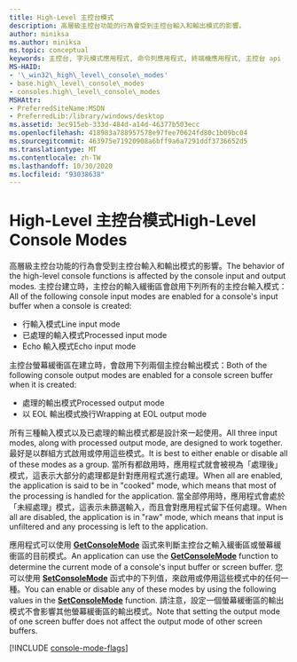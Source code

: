 ```yaml
---
title: High-Level 主控台模式
description: 高層級主控台功能的行為會受到主控台輸入和輸出模式的影響。
author: miniksa
ms.author: miniksa
ms.topic: conceptual
keywords: 主控台, 字元模式應用程式, 命令列應用程式, 終端機應用程式, 主控台 api
MS-HAID:
- '\_win32\_high\_level\_console\_modes'
- base.high\_level\_console\_modes
- consoles.high\_level\_console\_modes
MSHAttr:
- PreferredSiteName:MSDN
- PreferredLib:/library/windows/desktop
ms.assetid: 3ec915eb-333d-484d-a14d-46377b503ecc
ms.openlocfilehash: 418983a788957578e97fee70624fd80c1b09bc04
ms.sourcegitcommit: 463975e71920908a6bff9a6a7291ddf3736652d5
ms.translationtype: MT
ms.contentlocale: zh-TW
ms.lasthandoff: 10/30/2020
ms.locfileid: "93038638"
---
```

# <a name="high-level-console-modes"></a><span data-ttu-id="72f38-104">High-Level 主控台模式</span><span class="sxs-lookup"><span data-stu-id="72f38-104">High-Level Console Modes</span></span>

<span data-ttu-id="72f38-105">高層級主控台功能的行為會受到主控台輸入和輸出模式的影響。</span><span class="sxs-lookup"><span data-stu-id="72f38-105">The behavior of the high-level console functions is affected by the console input and output modes.</span></span> <span data-ttu-id="72f38-106">主控台建立時，主控台的輸入緩衝區會啟用下列所有的主控台輸入模式：</span><span class="sxs-lookup"><span data-stu-id="72f38-106">All of the following console input modes are enabled for a console's input buffer when a console is created:</span></span>

- <span data-ttu-id="72f38-107">行輸入模式</span><span class="sxs-lookup"><span data-stu-id="72f38-107">Line input mode</span></span>
- <span data-ttu-id="72f38-108">已處理的輸入模式</span><span class="sxs-lookup"><span data-stu-id="72f38-108">Processed input mode</span></span>
- <span data-ttu-id="72f38-109">Echo 輸入模式</span><span class="sxs-lookup"><span data-stu-id="72f38-109">Echo input mode</span></span>

<span data-ttu-id="72f38-110">主控台螢幕緩衝區在建立時，會啟用下列兩個主控台輸出模式：</span><span class="sxs-lookup"><span data-stu-id="72f38-110">Both of the following console output modes are enabled for a console screen buffer when it is created:</span></span>

- <span data-ttu-id="72f38-111">處理的輸出模式</span><span class="sxs-lookup"><span data-stu-id="72f38-111">Processed output mode</span></span>
- <span data-ttu-id="72f38-112">以 EOL 輸出模式換行</span><span class="sxs-lookup"><span data-stu-id="72f38-112">Wrapping at EOL output mode</span></span>

<span data-ttu-id="72f38-113">所有三種輸入模式以及已處理的輸出模式都是設計來一起使用。</span><span class="sxs-lookup"><span data-stu-id="72f38-113">All three input modes, along with processed output mode, are designed to work together.</span></span> <span data-ttu-id="72f38-114">最好是以群組方式啟用或停用這些模式。</span><span class="sxs-lookup"><span data-stu-id="72f38-114">It is best to either enable or disable all of these modes as a group.</span></span> <span data-ttu-id="72f38-115">當所有都啟用時，應用程式就會被視為「處理後」模式，這表示大部分的處理都是針對應用程式進行處理。</span><span class="sxs-lookup"><span data-stu-id="72f38-115">When all are enabled, the application is said to be in "cooked" mode, which means that most of the processing is handled for the application.</span></span> <span data-ttu-id="72f38-116">當全部停用時，應用程式會處於「未經處理」模式，這表示未篩選輸入，而且會對應用程式留下任何處理。</span><span class="sxs-lookup"><span data-stu-id="72f38-116">When all are disabled, the application is in "raw" mode, which means that input is unfiltered and any processing is left to the application.</span></span>

<span data-ttu-id="72f38-117">應用程式可以使用 [**GetConsoleMode**](getconsolemode.md) 函式來判斷主控台之輸入緩衝區或螢幕緩衝區的目前模式。</span><span class="sxs-lookup"><span data-stu-id="72f38-117">An application can use the [**GetConsoleMode**](getconsolemode.md) function to determine the current mode of a console's input buffer or screen buffer.</span></span> <span data-ttu-id="72f38-118">您可以使用 [**SetConsoleMode**](setconsolemode.md) 函式中的下列值，來啟用或停用這些模式中的任何一種。</span><span class="sxs-lookup"><span data-stu-id="72f38-118">You can enable or disable any of these modes by using the following values in the [**SetConsoleMode**](setconsolemode.md) function.</span></span> <span data-ttu-id="72f38-119">請注意，設定一個螢幕緩衝區的輸出模式不會影響其他螢幕緩衝區的輸出模式。</span><span class="sxs-lookup"><span data-stu-id="72f38-119">Note that setting the output mode of one screen buffer does not affect the output mode of other screen buffers.</span></span>

[!INCLUDE [console-mode-flags](./includes/console-mode-flags.md)]

